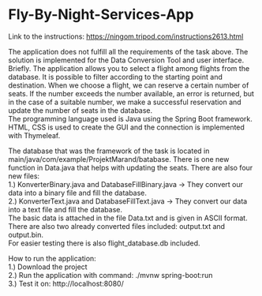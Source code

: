 # Fly-By-Night-Services-App

Link to the instructions:
https://ningom.tripod.com/instructions2613.html<br />

The application does not fulfill all the requirements of the task above. The solution is implemented for the Data Conversion Tool and user interface. <br />
Briefly. The application allows you to select a flight among flights from the database. It is possible to filter according to the starting point and destination. When we choose a flight, we can reserve a certain number of seats. If the number exceeds the number available, an error is returned, but in the case of a suitable number, we make a successful reservation and update the number of seats in the database. <br />
The programming language used is Java using the Spring Boot framework. HTML, CSS is used to create the GUI and the connection is implemented with Thymeleaf. <br />

The database that was the framework of the task is located in main/java/com/example/ProjektMarand/batabase. There is one new function in Data.java that helps with updating the seats. There are also four new files: <br />
  1.) KonverterBinary.java and DatabaseFillBinary.java -> They convert our data into a binary file and fill the database. <br />
  2.) KonverterText.java and DatabaseFillText.java -> They convert our data into a text file and fill the database. <br />
The basic data is attached in the file Data.txt and is given in ASCII format. There are also two already converted files included: output.txt and output.bin. <br />
For easier testing there is also flight_database.db included. <br />

How to run the application: <br />
  1.) Download the project <br />
  2.) Run the application with command: ./mvnw spring-boot:run <br />
  3.) Test it on: http://localhost:8080/ <br />

